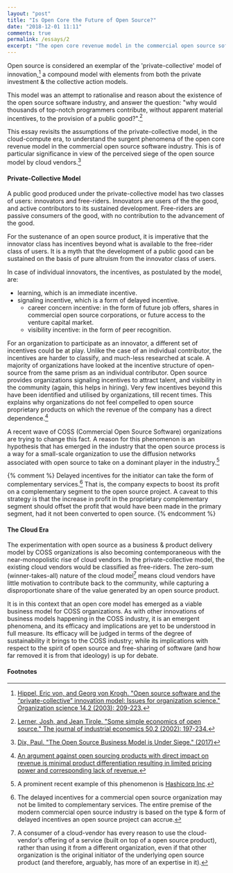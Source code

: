 ```yaml
---
layout: "post"
title: "Is Open Core the Future of Open Source?"
date: "2018-12-01 11:11"
comments: true
permalink: /essays/2
excerpt: "The open core revenue model in the commercial open source software industry has seen wide adoption, much deliberation, and lot of scepticism. Is it much removed from the spirit of open source? Could it solve the perennial question of sustainability in the commercial open source software industry?"
---
```


Open source is considered an exemplar of the 'private-collective' model of innovation,[^1] a compound model with elements from both the private investment & the collective action models.

This model was an attempt to rationalise and reason about the existence of the open source software industry, and answer the question: "why would thousands of top-notch programmers contribute, without apparent material incentives, to the provision of a public good?".[^2]

This essay revisits the assumptions of the private-collective model, in the cloud-compute era, to understand the surgent phenomena of the open core revenue model in the commercial open source software industry. This is of particular significance in view of the perceived siege of the open source model by cloud vendors.[^3]

#### Private-Collective Model
A public good produced under the private-collective model has two classes of users: innovators and free-riders. Innovators are users of the the good, and active contributors to its sustained development. Free-riders are passive consumers of the good, with no contribution to the advancement of the good.

For the sustenance of an open source product, it is imperative that the innovator class has incentives beyond what is available to the free-rider class of users. It is a myth that the development of a public good can be sustained on the basis of pure altruism from the innovator class of users.

In case of individual innovators, the incentives, as postulated by the model, are:
- learning, which is an immediate incentive.
- signaling incentive, which is a form of delayed incentive.
    - career concern incentive: in the form of future job offers, shares in commercial open source corporations, or future access to the venture capital market.
    - visibility incentive: in the form of peer recognition.

For an organization to participate as an innovator, a different set of incentives could be at play. Unlike the case of an individual contributor, the incentives are harder to classify, and much-less researched at scale. A majority of organizations have looked at the incentive structure of open-source from the same prism as an individual contributor. Open source provides organizations signaling incentives to attract talent, and visibility in the community (again, this helps in hiring). Very few incentives beyond this have been identified and utilised by organizations, till recent times. This explains why organizations do not feel compelled to open source proprietary products on which the revenue of the company has a direct dependence.[^4]

A recent wave of COSS (Commercial Open Source Software) organizations are trying to change this fact. A reason for this phenomenon is an hypothesis that has emerged in the industry that the open source process is a way for a small-scale organization to use the diffusion networks associated with open source to take on a dominant player in the industry.[^5]

{% comment %}
Delayed incentives for the initiator can take the form of complementary services.[^6] That is, the company expects to boost its profit on a complementary segment to the open source project. A caveat to this strategy is that the increase in profit in the proprietary complementary segment should offset the profit that would have been made in the primary segment, had it not been converted to open source.
{% endcomment %}

#### The Cloud Era
The experimentation with open source as a business & product delivery model by COSS organizations is also becoming contemporaneous with the near-monopolistic rise of cloud vendors. In the private-collective model, the existing cloud vendors would be classified as free-riders. The zero-sum (winner-takes-all) nature of the cloud model[^7] means cloud vendors have little motivation to contribute back to the community, while capturing a disproportionate share of the value generated by an open source product.

It is in this context that an open core model has emerged as a viable business model for COSS organizations. As with other innovations of business models happening in the COSS industry, it is an emergent phenomena, and its efficacy and implications are yet to be understood in full measure. Its efficacy will be judged in terms of the degree of sustainability it brings to the COSS industry; while its implications with respect to the spirit of open source and free-sharing of software (and how far removed it is from that ideology) is up for debate.

#### Footnotes
[^1]: [Hippel, Eric von, and Georg von Krogh. "Open source software and the “private-collective” innovation model: Issues for organization science." Organization science 14.2 (2003): 209-223.](https://papers.ssrn.com/sol3/papers.cfm?abstract_id=1410789)
[^2]: [Lerner, Josh, and Jean Tirole. "Some simple economics of open source." The journal of industrial economics 50.2 (2002): 197-234.](http://citeseerx.ist.psu.edu/viewdoc/download?doi=10.1.1.461.3373&rep=rep1&type=pdf)
[^3]: [Dix, Paul. "The Open Source Business Model is Under Siege." (2017)](https://www.influxdata.com/blog/the-open-source-database-business-model-is-under-siege/)
[^4]: [An argument against open sourcing products with direct impact on revenue is minimal product differentiation resulting in limited pricing power and corresponding lack of revenue.](https://techcrunch.com/2014/02/13/please-dont-tell-me-you-want-to-be-the-next-red-hat/)
[^5]: A prominent recent example of this phenomenon is [Hashicorp Inc](https://www.hashicorp.com/).
[^6]: The delayed incentives for a commercial open source organization may not be limited to complementary services. The entire premise of the modern commercial open source industry is based on the type & form of delayed incentives an open source project can accrue.
[^7]: A consumer of a cloud-vendor has every reason to use the cloud-vendor's offering of a service (built on top of a open source product), rather than using it from a different organization, even if that other organization is the original initiator of the underlying open source product (and therefore, arguably, has more of an expertise in it).
